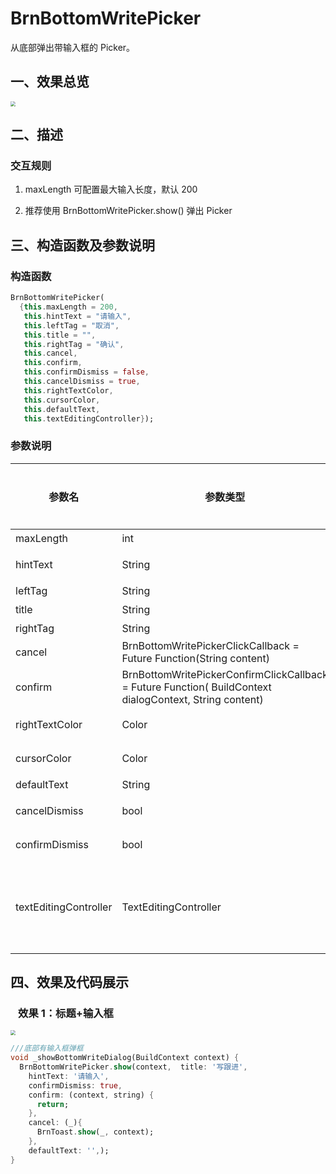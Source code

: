 # BrnBottomWritePicker

从底部弹出带输入框的 Picker。

## 一、效果总览

<img src="./img/BrnBottomWritePicker.png" style="zoom:50%;" />

## 二、描述

### 交互规则

1. maxLength 可配置最大输入长度，默认 200

2. 推荐使用 BrnBottomWritePicker.show() 弹出 Picker

## 三、构造函数及参数说明

### 构造函数

```dart
BrnBottomWritePicker(
  {this.maxLength = 200,
   this.hintText = "请输入",
   this.leftTag = "取消",
   this.title = "",
   this.rightTag = "确认",
   this.cancel,
   this.confirm,
   this.confirmDismiss = false,
   this.cancelDismiss = true,
   this.rightTextColor,
   this.cursorColor,
   this.defaultText,
   this.textEditingController});
```

### 参数说明

| 参数名                | 参数类型                                                                                                      | 作用                                                                                                              | 是否必填 | 默认值 |
| --------------------- | ------------------------------------------------------------------------------------------------------------- | ----------------------------------------------------------------------------------------------------------------- | -------- | ------ |
| maxLength             | int                                                                                                           | 最大输入长度                                                                                                      | 否       | 200    |
| hintText              | String                                                                                                        | 提示语                                                                                                            | 否       | 请输入 |
| leftTag               | String                                                                                                        | 左侧按钮文案                                                                                                      | 否       | 取消   |
| title                 | String                                                                                                        | 标题文案                                                                                                          | 否       |        |
| rightTag              | String                                                                                                        | 右侧按钮文案                                                                                                      | 否       | 确认   |
| cancel                | BrnBottomWritePickerClickCallback = Future<void> Function(String content)                                     | 取消输入事件回调                                                                                                  | 否       |        |
| confirm               | BrnBottomWritePickerConfirmClickCallback = Future<void> Function( BuildContext dialogContext, String content) | 确认输入事件回调                                                                                                  | 否       |        |
| rightTextColor        | Color                                                                                                         | 右侧文案 Color                                                                                                    | 否       | 主题色 |
| cursorColor           | Color                                                                                                         | 光标颜色                                                                                                          | 否       | 主题色 |
| defaultText           | String                                                                                                        | 输入框默认文字                                                                                                    | 否       |        |
| cancelDismiss         | bool                                                                                                          | 点击 取消 之后是否自动关闭弹窗                                                                                    | 否       | true   |
| confirmDismiss        | bool                                                                                                          | 点击 确认 之后是否自动关闭弹窗                                                                                    | 否       | false  |
| textEditingController | TextEditingController                                                                                         | 用于对 TextField 更精细的控制，若传入该字段，[defaultText] 参数将失效，可使用 TextEditingController.text 进行赋值 | 否       |        |

## 四、效果及代码展示

###   效果 1：标题+输入框

<img src="./img/BrnBottomWritePicker.png" style="zoom:50%;" />

```dart
///底部有输入框弹框
void _showBottomWriteDialog(BuildContext context) {
  BrnBottomWritePicker.show(context,  title: '写跟进',
    hintText: '请输入',
    confirmDismiss: true,
    confirm: (context, string) {
      return;
    },
    cancel: (_){
      BrnToast.show(_, context);
    },
    defaultText: '',);
}
```
